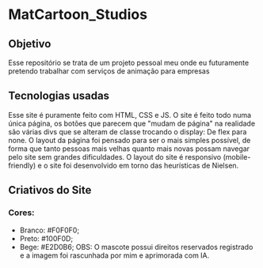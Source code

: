 # MatCartoon_Studios
## Objetivo
Esse repositório se trata de um projeto pessoal meu onde eu futuramente pretendo trabalhar com serviços de animação para empresas
## Tecnologias usadas
Esse site é puramente feito com HTML, CSS e JS. O site é feito todo numa única página, os botões que parecem que "mudam de página" na realidade são várias divs que se alteram de classe trocando o display: De flex para none. O layout da página foi pensado para ser o mais simples possível, de forma que tanto pessoas mais velhas quanto mais novas possam navegar pelo site sem grandes dificuldades. O layout do site é responsivo (mobile-friendly) e o site foi desenvolvido em torno das heurísticas de Nielsen. <br>
## Criativos do Site
### Cores:
* Branco: #F0F0F0;
* Preto: #100F0D;
* Bege: #E2D0B6;
OBS: O mascote possui direitos reservados registrado e a imagem foi rascunhada por mim e aprimorada com IA. 
